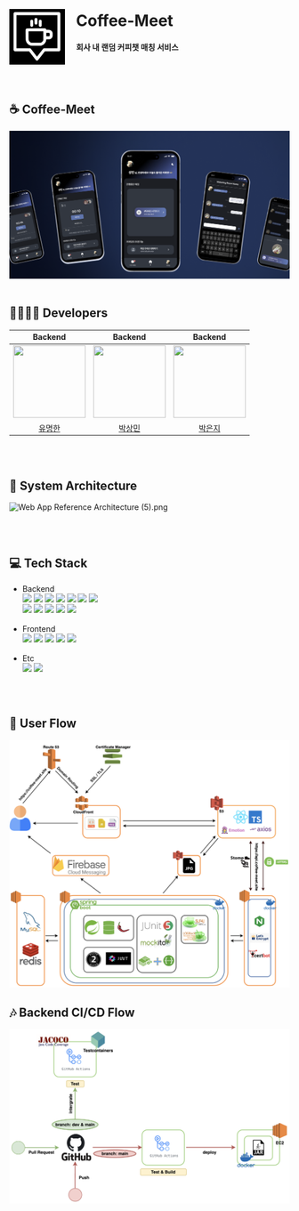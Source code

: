 <div style="display: flex; align-items: flex-start;">
  <div style="margin-top: 35px;">
    <img src="./img/로고1.png" width="100" height="100">
  </div>
  <div style="margin-left: 20px;">
    <h1>Coffee-Meet</h1>
    <h4>회사 내 랜덤 커피챗 매칭 서비스</h4>
  </div>
</div>  
<br><br>  

## ☕️ Coffee-Meet  
![기능1.png](img%2F%EA%B8%B0%EB%8A%A51.png)
<br><br>  

## 👨‍👩‍👧‍👦 Developers

|                                          Backend                                          |                                          Backend                                           |                                          Backend                                           |
|:-----------------------------------------------------------------------------------------:|:------------------------------------------------------------------------------------------:|:------------------------------------------------------------------------------------------:|
| <img src="https://avatars.githubusercontent.com/u/75025163?v=4" width="130" height="130"> | <img src ="https://avatars.githubusercontent.com/u/70051888?v=4" width="130" height="130"> | <img src ="https://avatars.githubusercontent.com/u/66556716?v=4" width="130" height="130"> |  
|                           [유명한](https://github.com/yumyeonghan)                           |                          [박상민](https://github.com/smart-sangmin)                           |                              [박은지](https://github.com/1o18z)                               |  

<br><br>

## 🏰 System Architecture

![Web App Reference Architecture (5).png](..%2F..%2F..%2FDownloads%2FWeb%20App%20Reference%20Architecture%20%285%29.png)

<br><br>

## 💻 Tech Stack

- Backend  
  <img src="https://img.shields.io/badge/Java 17-007396?style=flat&logoColor=white">
  <img src="https://img.shields.io/badge/Spring Boot 3-6DB33F?style=flat&logoColor=white">
  <img src="https://img.shields.io/badge/Gradle-02303A?style=flat&logoColor=white">
  <img src="https://img.shields.io/badge/Json Web Token-000000?style=flat&logoColor=white">
  <img src="https://img.shields.io/badge/Junit5-25A162?style=flat&logoColor=white">
  <img src="https://img.shields.io/badge/MySQL-4479A1?style=flat&logoColor=white">
  <img src="https://img.shields.io/badge/Redis-DC382D?style=flat&logoColor=white"><br>
  <img src="https://img.shields.io/badge/EC2-FF9900?style=flat&logoColor=white">
  <img src="https://img.shields.io/badge/S3-569A31?style=flat&logoColor=white">
  <img src="https://img.shields.io/badge/Docker-2496ED?style=flat&logoColor=white">
  <img src="https://img.shields.io/badge/Nginx-009639?style=flat&logoColor=white">
  <img src="https://img.shields.io/badge/Firebase-FFCA28?style=flat&logoColor=white">  
  <br>  
- Frontend  
  <img src="https://img.shields.io/badge/Typescript-3178C6?style=flat&logoColor=white">
  <img src="https://img.shields.io/badge/React-61DAFB?style=flat&logoColor=white">
  <img src="https://img.shields.io/badge/React Router-CA4245?style=flat&logoColor=white">
  <img src="https://img.shields.io/badge/React Hook Form-EC5990?style=flat&logoColor=white">
  <img src="https://img.shields.io/badge/Axios-5A29E4?style=flat&logoColor=white">  
  <br>
- Etc  
  <img src="https://img.shields.io/badge/Slack-4A154B?style=flat&logoColor=white">
  <img src="https://img.shields.io/badge/Notion-000000?style=flat&logoColor=white">

<br><br>

## 📲 User Flow  

![최최최최최종.png](img%2F%EC%B5%9C%EC%B5%9C%EC%B5%9C%EC%B5%9C%EC%B5%9C%EC%A2%85.png)
<br>  

## 🎶 Backend CI/CD Flow  
![백엔드최최최종.png](img%2F%EB%B0%B1%EC%97%94%EB%93%9C%EC%B5%9C%EC%B5%9C%EC%B5%9C%EC%A2%85.png)